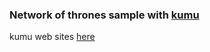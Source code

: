 ### Network of thrones sample with [kumu](https://medium.com/@dan_prince/a-network-of-thrones-140646123852)
kumu web sites [here](https://kumu.io/)
